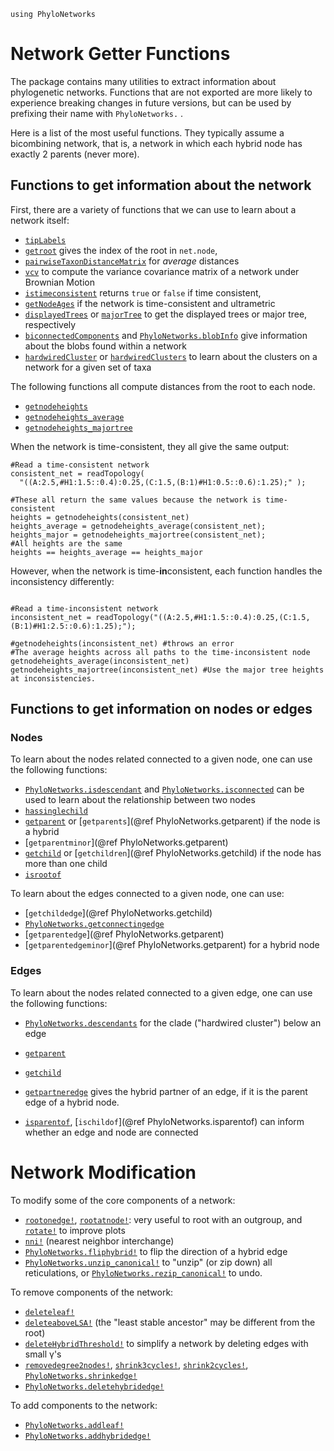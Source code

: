 ```@setup network_getters
using PhyloNetworks
```

# Network Getter Functions 

The package contains many utilities to extract information about phylogenetic networks.
Functions that are not exported are more likely to experience
breaking changes in future versions, but can be used by prefixing their
name with `PhyloNetworks.` .

Here is a list of the most useful functions.
They typically assume a bicombining network, that is, a network in which
each hybrid node has exactly 2 parents (never more).

## Functions to get information about the network

First, there are a variety of functions that we can use to learn about a network itself:
- [`tipLabels`](@ref) 
- [`getroot`](@ref) gives the index of the root in `net.node`,
- [`pairwiseTaxonDistanceMatrix`](@ref) for *average* distances
- [`vcv`](@ref) to compute the variance covariance matrix of a network under Brownian Motion
- [`istimeconsistent`](@ref) returns `true` or `false` if time consistent,
- [`getNodeAges`](@ref) if the network is time-consistent and ultrametric
- [`displayedTrees`](@ref) or [`majorTree`](@ref) to get the displayed trees or major tree, respectively
- [`biconnectedComponents`](@ref) and [`PhyloNetworks.blobInfo`](@ref) give information about the blobs found within a network
- [`hardwiredCluster`](@ref) or [`hardwiredClusters`](@ref) to learn about the clusters on a network for a given set of taxa

The following functions all compute distances from the root to each node. 
- [`getnodeheights`](@ref)
- [`getnodeheights_average`](@ref)
- [`getnodeheights_majortree`](@ref)

When the network is time-consistent, they all give the same output:

``` @repl network_getters
#Read a time-consistent network
consistent_net = readTopology(
  "((A:2.5,#H1:1.5::0.4):0.25,(C:1.5,(B:1)#H1:0.5::0.6):1.25);" );

#These all return the same values because the network is time-consistent
heights = getnodeheights(consistent_net)
heights_average = getnodeheights_average(consistent_net);
heights_major = getnodeheights_majortree(consistent_net);
#All heights are the same
heights == heights_average == heights_major 

```
However, when the network is time-**in**consistent, each function handles the inconsistency differently:

``` @repl network_getters

#Read a time-inconsistent network
inconsistent_net = readTopology("((A:2.5,#H1:1.5::0.4):0.25,(C:1.5,(B:1)#H1:2.5::0.6):1.25);");

#getnodeheights(inconsistent_net) #throws an error
#The average heights across all paths to the time-inconsistent node
getnodeheights_average(inconsistent_net) 
getnodeheights_majortree(inconsistent_net) #Use the major tree heights at inconsistencies. 
```

## Functions to get information on nodes or edges

### Nodes

To learn about the nodes related connected to a given node, one can use the following functions: 
- [`PhyloNetworks.isdescendant`](@ref) and [`PhyloNetworks.isconnected`](@ref) can be used to learn about the relationship between two nodes
- [`hassinglechild`](@ref)
- [`getparent`](@ref) or [`getparents`](@ref PhyloNetworks.getparent) if the node is a hybrid
- [`getparentminor`](@ref PhyloNetworks.getparent)
- [`getchild`](@ref) or [`getchildren`](@ref PhyloNetworks.getchild) if the node has more than one child
- [`isrootof`](@ref)

To learn about the edges connected to a given node, one can use:
- [`getchildedge`](@ref PhyloNetworks.getchild)
- [`PhyloNetworks.getconnectingedge`](@ref)
- [`getparentedge`](@ref PhyloNetworks.getparent)
- [`getparentedgeminor`](@ref PhyloNetworks.getparent) for a hybrid node

### Edges

To learn about the nodes related connected to a given edge, one can use the following functions: 

- [`PhyloNetworks.descendants`](@ref) for the clade ("hardwired cluster") below an edge
- [`getparent`](@ref)
- [`getchild`](@ref)

- [`getpartneredge`](@ref) gives the hybrid partner of an edge, if it is the parent edge of a hybrid node.

- [`isparentof`](@ref), [`ischildof`](@ref PhyloNetworks.isparentof) can inform whether an edge and node are connected 

# Network Modification

To modify some of the core components of a network:
- [`rootonedge!`](@ref), [`rootatnode!`](@ref):
  very useful to root with an outgroup, and [`rotate!`](@ref) to improve plots
- [`nni!`](@ref) (nearest neighbor interchange)
- [`PhyloNetworks.fliphybrid!`](@ref) to flip the direction of a hybrid edge
- [`PhyloNetworks.unzip_canonical!`](@ref) to "unzip" (or zip down) all
  reticulations, or [`PhyloNetworks.rezip_canonical!`](@ref) to undo.

To remove components of the network:
- [`deleteleaf!`](@ref)
- [`deleteaboveLSA!`](@ref) (the "least stable ancestor" may be different from the root)
- [`deleteHybridThreshold!`](@ref) to simplify a network by deleting edges with small γ's
- [`removedegree2nodes!`](@ref), [`shrink3cycles!`](@ref), [`shrink2cycles!`](@ref),
  [`PhyloNetworks.shrinkedge!`](@ref)
- [`PhyloNetworks.deletehybridedge!`](@ref)

To add components to the network:

- [`PhyloNetworks.addleaf!`](@ref)
- [`PhyloNetworks.addhybridedge!`](@ref)



